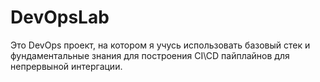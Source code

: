 # DevOpsLab
Это DevOps проект, на котором я учусь использовать базовый стек и фундаментальные знания для построения CI\CD пайплайнов для непрервыной интергации.

